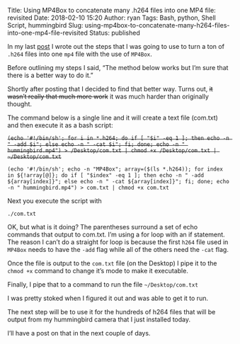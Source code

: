 Title: Using MP4Box to concatenate many .h264 files into one MP4 file: revisited
Date: 2018-02-10 15:20
Author: ryan
Tags: Bash, python, Shell Script, hummingbird
Slug: using-mp4box-to-concatenate-many-h264-files-into-one-mp4-file-revisited
Status: published

In my last [post](/using-mp4box-to-concatenate-many-h264-files-into-one-mp4-file.html) I wrote out the steps that I was going to use to turn a ton of `.h264` files into one `mp4` file with the use of `MP4Box`.

Before outlining my steps I said, “The method below works but I’m sure that there is a better way to do it.”

Shortly after posting that I decided to find that better way. Turns out, ~~it wasn’t really that much more work~~ it was much harder than originally thought.

The command below is a single line and it will create a text file (com.txt) and then execute it as a bash script:

~~`(echo '#!/bin/sh'; for i in *.h264; do if [ "$i" -eq 1 ]; then echo -n " -add $i"; else echo -n " -cat $i"; fi; done; echo -n " hummingbird.mp4") > /Desktop/com.txt | chmod +x /Desktop/com.txt | ~/Desktop/com.txt`~~

    (echo '#!/bin/sh'; echo -n "MP4Box"; array=($(ls *.h264)); for index in ${!array[@]}; do if [ "$index" -eq 1 ]; then echo -n " -add ${array[index]}"; else echo -n " -cat ${array[index]}"; fi; done; echo -n " hummingbird.mp4") > com.txt | chmod +x com.txt

Next you execute the script with

    ./com.txt

OK, but what is it doing? The parentheses surround a set of echo commands that output to com.txt. I’m using a for loop with an if statement. The reason I can’t do a straight for loop is because the first `h264` file used in `MP4Box` needs to have the `-add` flag while all of the others need the `-cat` flag.

Once the file is output to the `com.txt` file (on the Desktop) I pipe it to the `chmod +x` command to change it’s mode to make it executable.

Finally, I pipe that to a command to run the file `~/Desktop/com.txt`

I was pretty stoked when I figured it out and was able to get it to run.

The next step will be to use it for the hundreds of h264 files that will be output from my hummingbird camera that I just installed today.

I’ll have a post on that in the next couple of days.
